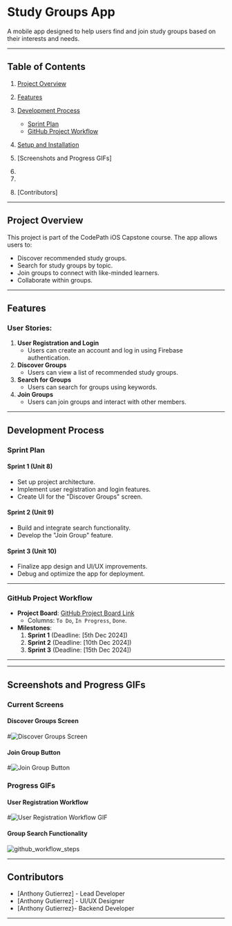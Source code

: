 
# **Study Groups App**  
A mobile app designed to help users find and join study groups based on their interests and needs.

---

## **Table of Contents**
1. [Project Overview](#project-overview)  
2. [Features](#features)  
3. [Development Process](#development-process)  
    - [Sprint Plan](#sprint-plan)  
    - [GitHub Project Workflow](#github-project-workflow)  
4. [Setup and Installation](#setup-and-installation)  
5. [Screenshots and Progress GIFs]
6.
7. 

8. [Contributors]  

---

## **Project Overview**  
This project is part of the CodePath iOS Capstone course. The app allows users to:
- Discover recommended study groups.
- Search for study groups by topic.
- Join groups to connect with like-minded learners.
- Collaborate within groups.

---

## **Features**  
### User Stories:
1. **User Registration and Login**  
   - Users can create an account and log in using Firebase authentication.
2. **Discover Groups**  
   - Users can view a list of recommended study groups.  
3. **Search for Groups**  
   - Users can search for groups using keywords.  
4. **Join Groups**  
   - Users can join groups and interact with other members.

---

## **Development Process**

### **Sprint Plan**
#### **Sprint 1 (Unit 8)**
- Set up project architecture.
- Implement user registration and login features.
- Create UI for the "Discover Groups" screen.

#### **Sprint 2 (Unit 9)**
- Build and integrate search functionality.
- Develop the "Join Group" feature.

#### **Sprint 3 (Unit 10)**
- Finalize app design and UI/UX improvements.
- Debug and optimize the app for deployment.

---

### **GitHub Project Workflow**

- **Project Board**: [GitHub Project Board Link](#)  
  - Columns: `To Do`, `In Progress`, `Done`.
- **Milestones**:  
  1. **Sprint 1** (Deadline: [5th Dec 2024])  
  2. **Sprint 2** (Deadline: [10th Dec 2024])  
  3. **Sprint 3** (Deadline: [15th Dec 2024])  

---

  

---

## **Screenshots and Progress GIFs**  

### **Current Screens**
#### Discover Groups Screen  
#![Discover Groups Screen](#)  

#### Join Group Button  
#![Join Group Button](#)  

### **Progress GIFs**
#### User Registration Workflow  
#![User Registration Workflow GIF](#)

#### Group Search Functionality  
![github_workflow_steps](https://github.com/user-attachments/assets/9faa7274-8ba3-4145-84f8-13e48779677c)

---

## **Contributors**
- [Anthony Gutierrez] - Lead Developer  
- [Anthony Gutierrez] - UI/UX Designer  
- [Anthony Gutierrez}- Backend Developer  

---
